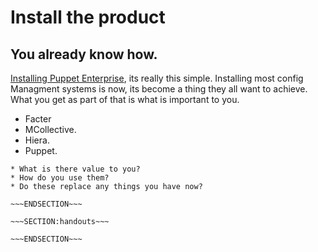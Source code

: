 <!SLIDE>
# Install the product #
## You already know how. ##

[Installing Puppet Enterprise](https://docs.puppetlabs.com/pe/latest/install_basic.html#installing-puppet-enterprise), its really this simple. Installing most config Managment systems is now, its become a thing they all want to achieve. What you get as part of that is what is important to you.

* Facter
* MCollective.
* Hiera.
* Puppet.




~~~SECTION:notes~~~
* What is there value to you?
* How do you use them?
* Do these replace any things you have now?

~~~ENDSECTION~~~

~~~SECTION:handouts~~~

~~~ENDSECTION~~~

